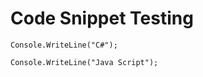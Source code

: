 # Code Snippet Testing



<!-- BEGINSECTION class="tabbedCodeSnippets" -->
```cs-i
Console.WriteLine("C#");
 ```
 
 ```javascript-i
Console.WriteLine("Java Script");
 ```
<!-- ENDSECTION --> 

